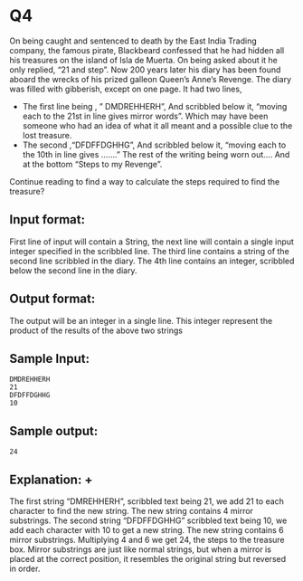 # Q4

On being caught and sentenced to death by the East India Trading company, the famous pirate, Blackbeard confessed that he had hidden all his treasures on the island of Isla de Muerta. On being asked about it he only replied, 
“21 and step”. Now 200 years later his diary has been found aboard the wrecks of his prized galleon Queen’s Anne’s Revenge. The diary was filled with gibberish, except on one page. 
It had two lines,
- The first line being , ” DMDREHHERH”,
And  scribbled below it, “moving each to the 21st in line gives mirror words”. 
Which may have been someone who had an idea of what it all meant and a possible clue to the lost treasure.
- The second ,“DFDFFDGHHG”, And scribbled below it, “moving each to the 10th  in line gives …….” The rest of the writing being worn out….
And at the bottom “Steps to my Revenge”. 

Continue reading to find a way to calculate the steps required to find the treasure?

## Input format:
First line of input will contain a String, the next line will contain a single input integer specified in the scribbled line. The third line contains a string of the second line scribbled in the diary. The 4th line contains an integer, scribbled below the second line in the diary.

## Output format:
The output will be an integer in a single line.
This integer represent the product of the results of the above two strings

## Sample Input: 
```
DMDREHHERH
21
DFDFFDGHHG
10
```
		
## Sample output: 
```
24
```

## Explanation: +

The first string “DMREHHERH”, scribbled text being 21, we add  21 to each character to find the new string. The new string contains 4 mirror substrings. The second string “DFDFFDGHHG” scribbled text being 10, we add each character with 10 to get a new string. The new string contains 6 mirror substrings. Multiplying 4 and 6 we get 24, the steps to the treasure box.
Mirror substrings are just like normal strings, but when a mirror is placed at the correct position, it resembles the original string but reversed in order.